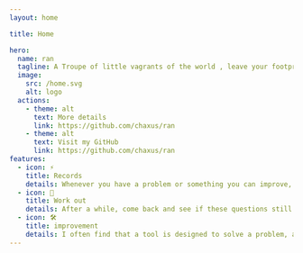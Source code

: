```yaml
---
layout: home

title: Home

hero:
  name: ran
  tagline: A Troupe of little vagrants of the world , leave your footprints in my words .
  image:
    src: /home.svg
    alt: logo
  actions:
    - theme: alt
      text: More details
      link: https://github.com/chaxus/ran
    - theme: alt
      text: Visit my GitHub
      link: https://github.com/chaxus/ran
features:
  - icon: ⚡️
    title: Records
    details: Whenever you have a problem or something you can improve, you write it down first. If this is your problem, there are probably a lot of people out there who are having the same difficulty.
  - icon: 🖖
    title: Work out
    details: After a while, come back and see if these questions still make sense. Then look at the problem to determine if there is a solution.
  - icon: 🛠️
    title: improvement
    details: I often find that a tool is designed to solve a problem, and I think about how to improve or simplify the tool. Create a better wheel.
---
```

